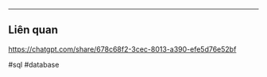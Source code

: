 




---
## Liên quan

https://chatgpt.com/share/678c68f2-3cec-8013-a390-efe5d76e52bf

#sql #database